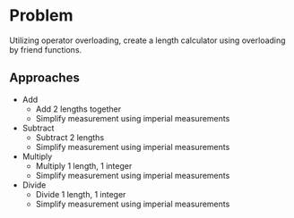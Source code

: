 
# Problem
Utilizing operator overloading, create a length calculator using overloading by friend functions.

## Approaches
- Add
    - Add 2 lengths together
    - Simplify measurement using imperial measurements 
- Subtract
    - Subtract 2 lengths
    - Simplify measurement using imperial measurements
- Multiply
    - Multiply 1 length, 1 integer
    - Simplify measurement using imperial measurements
- Divide
    - Divide 1 length, 1 integer
    - Simplify measurement using imperial measurements

